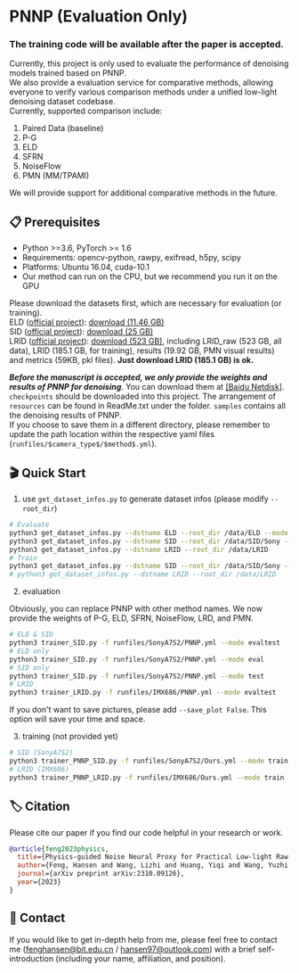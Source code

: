# PNNP (Evaluation Only)
### The training code will be available after the paper is accepted.  
Currently, this project is only used to evaluate the performance of denoising models trained based on PNNP.  
We also provide a evaluation service for comparative methods, allowing everyone to verify various comparison methods under a unified low-light denoising dataset codebase.   
Currently, supported comparison include:
1. Paired Data (baseline)
3. P-G
4. ELD
5. SFRN
6. NoiseFlow
7. PMN (MM/TPAMI)

We will provide support for additional comparative methods in the future.

## 📋 Prerequisites
* Python >=3.6, PyTorch >= 1.6
* Requirements: opencv-python, rawpy, exifread, h5py, scipy
* Platforms: Ubuntu 16.04, cuda-10.1
* Our method can run on the CPU, but we recommend you run it on the GPU

Please download the datasets first, which are necessary for evaluation (or training).   
ELD ([official project](https://github.com/Vandermode/ELD)): [download (11.46 GB)](https://drive.google.com/file/d/13Ge6-FY9RMPrvGiPvw7O4KS3LNfUXqEX/view?usp=sharing)  
SID ([official project](https://github.com/cchen156/Learning-to-See-in-the-Dark)):  [download (25 GB)](https://storage.googleapis.com/isl-datasets/SID/Sony.zip)  
LRID ([official project](https://fenghansen.github.io/publication/PMN/)):  [download (523 GB)](https://pan.baidu.com/s/1fXlb-Q_ofHOtVOufe5cwDg?pwd=vmcl), including LRID_raw (523 GB, all data), LRID (185.1 GB, for training), results (19.92 GB, PMN visual results) and metrics (59KB, pkl files). **Just download LRID (185.1 GB) is ok.**

***Before the manuscript is accepted, we only provide the weights and results of PNNP for denoising***. You can download them at [[Baidu Netdisk]](https://pan.baidu.com/s/1WMv2x7yqg0kMTBCddqkCLQ?pwd=vmcl).  
`checkpoints` should be downloaded into this project. The arrangement of `resources` can be found in ReadMe.txt under the folder. `samples` contains all the denoising results of PNNP.  
If you choose to save them in a different directory, please remember to update the path location within the respective yaml files (`runfiles/$camera_type$/$method$.yml`).  

## 🎬 Quick Start
1. use `get_dataset_infos.py` to generate dataset infos (please modify `--root_dir`)
```bash 
# Evaluate
python3 get_dataset_infos.py --dstname ELD --root_dir /data/ELD --mode SonyA7S2
python3 get_dataset_infos.py --dstname SID --root_dir /data/SID/Sony --mode evaltest
python3 get_dataset_infos.py --dstname LRID --root_dir /data/LRID
# Train
python3 get_dataset_infos.py --dstname SID --root_dir /data/SID/Sony --mode train
# python3 get_dataset_infos.py --dstname LRID --root_dir /data/LRID
```
2. evaluation  

Obviously, you can replace PNNP with other method names. We now provide the weights of P-G, ELD, SFRN, NoiseFlow, LRD, and PMN.
```bash 
# ELD & SID
python3 trainer_SID.py -f runfiles/SonyA7S2/PNNP.yml --mode evaltest
# ELD only
python3 trainer_SID.py -f runfiles/SonyA7S2/PNNP.yml --mode eval
# SID only
python3 trainer_SID.py -f runfiles/SonyA7S2/PNNP.yml --mode test
# LRID
python3 trainer_LRID.py -f runfiles/IMX686/PNNP.yml --mode evaltest
```
If you don't want to save pictures, please add ```--save_plot False```. This option will save your time and space.

3. training (not provided yet)
```bash 
# SID (SonyA7S2)
python3 trainer_PNNP_SID.py -f runfiles/SonyA7S2/Ours.yml --mode train
# LRID (IMX686)
python3 trainer_PNNP_LRID.py -f runfiles/IMX686/Ours.yml --mode train
```

## 🏷️ Citation
Please cite our paper if you find our code helpful in your research or work.
```bibtex
@article{feng2023physics,
  title={Physics-guided Noise Neural Proxy for Practical Low-light Raw Image Denoising},
  author={Feng, Hansen and Wang, Lizhi and Huang, Yiqi and Wang, Yuzhi and Zhu, Lin and Huang, Hua},
  journal={arXiv preprint arXiv:2310.09126},
  year={2023}
}
```

## 📧 Contact
If you would like to get in-depth help from me, please feel free to contact me (fenghansen@bit.edu.cn / hansen97@outlook.com) with a brief self-introduction (including your name, affiliation, and position).

